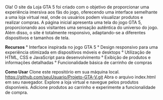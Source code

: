 Ola!
O site da Loja GTA 5 foi criado com o objetivo de proporcionar uma experiência imersiva aos fãs do jogo, oferecendo uma interface semelhante a uma loja virtual real, onde os usuários podem visualizar produtos e realizar compras.
A página inicial apresenta uma tela do jogo GTA 5, proporcionando aos visitantes uma sensação autêntica do universo do jogo. Além disso, o site é totalmente responsivo, adaptando-se a diferentes dispositivos e tamanhos de tela.

**Recursos**
° Interface inspirada no jogo GTA 5
° Design responsivo para uma experiência otimizada em dispositivos móveis e desktops
° Utilização de HTML, CSS e JavaScript para desenvolvimento
° Exibição de produtos e informações detalhadas
° Funcionalidade básica de carrinho de compras

**Como Usar**
Clone este repositório em sua máquina local.
  https://github.com/seuUsuario/Projeto-GTA-V.git
Abra o arquivo index.html em seu navegador.
Explore a loja virtual e navegue pelos produtos disponíveis.
Adicione produtos ao carrinho e experimente a funcionalidade de compra.

